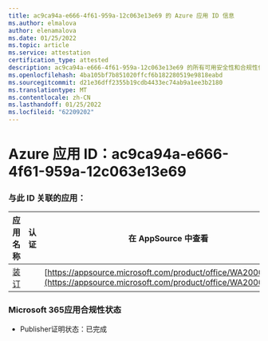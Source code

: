 ```yaml
---
title: ac9ca94a-e666-4f61-959a-12c063e13e69 的 Azure 应用 ID 信息
ms.author: elmalova
author: elenamalova
ms.date: 01/25/2022
ms.topic: article
ms.service: attestation
certification_type: attested
description: ac9ca94a-e666-4f61-959a-12c063e13e69 的所有可用安全性和合规性信息。
ms.openlocfilehash: 4ba105bf7b851020ffcf6b182280519e9818eabd
ms.sourcegitcommit: d21e36dff2355b19cdb4433ec74ab9a1ee3b2180
ms.translationtype: MT
ms.contentlocale: zh-CN
ms.lasthandoff: 01/25/2022
ms.locfileid: "62209202"
---
```

# <a name="azure-app-id-ac9ca94a-e666-4f61-959a-12c063e13e69"></a>Azure 应用 ID：ac9ca94a-e666-4f61-959a-12c063e13e69


### <a name="apps-associated-with-this-id"></a>与此 ID 关联的应用：
| **应用名称** | **认证** | **在 AppSource 中查看** |
|--------------|---------------|-----------------------|
| [装订](https://docs.microsoft.com/microsoft-365-app-certification/forward/WA200003281) |  | [https://appsource.microsoft.com/product/office/WA200003281](https://appsource.microsoft.com/product/office/WA200003281) |

### <a name="microsoft-365-app-compliance-status"></a>Microsoft 365应用合规性状态
- Publisher证明状态：已完成
